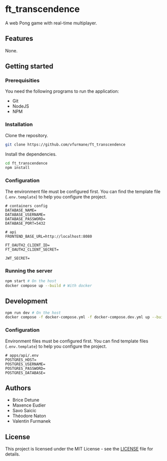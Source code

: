 # ft_transcendence

A web Pong game with real-time multiplayer.

## Features

None.

## Getting started

### Prerequisities

You need the following programs to run the application:

- Git
- NodeJS
- NPM

### Installation

Clone the repository.

```sh
git clone https://github.com/vfurmane/ft_transcendence
```

Install the dependencies.

```sh
cd ft_transcendence
npm install
```

### Configuration

The environment file must be configured first. You can find the template file (`.env.template`) to help you configure the project.

```
# containers config
DATABASE_NAME=
DATABASE_USERNAME=
DATABASE_PASSWORD=
DATABASE_PORT=5432

# api
FRONTEND_BASE_URL=http://localhost:8080

FT_OAUTH2_CLIENT_ID=
FT_OAUTH2_CLIENT_SECRET=

JWT_SECRET=
```

### Running the server

```sh
npm start # On the host
docker compose up --build # With docker
```

## Development

```sh
npm run dev # On the host
docker compose -f docker-compose.yml -f docker-compose.dev.yml up --build # With docker
```

### Configuration

Environment files must be configured first. You can find template files (`.env.template`) to help you configure the project.

```
# apps/api/.env
POSTGRES_HOST=
POSTGRES_USERNAME=
POSTGRES_PASSWORD=
POSTGRES_DATABASE=
```

## Authors

- Brice Detune
- Maxence Eudier
- Savo Saicic
- Théodore Naton
- Valentin Furmanek

## License

This project is licensed under the MIT License - see the [LICENSE](https://github.com/vfurmane/ft_transcendence/blob/main/LICENSE) file for details.
